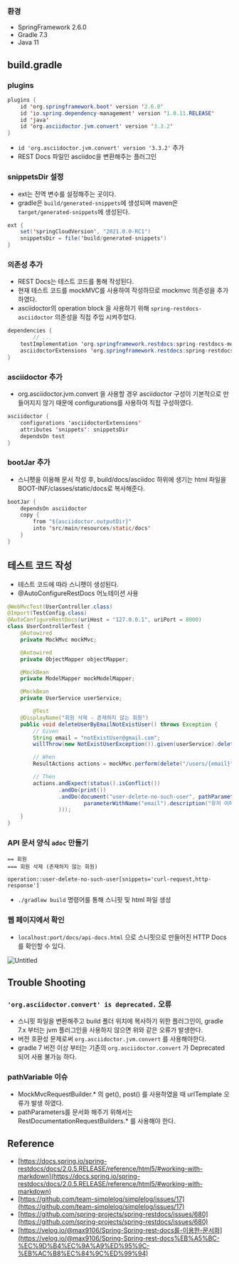 ### 환경

- SpringFramework 2.6.0
- Gradle 7.3
- Java 11

## build.gradle

### plugins

```java
plugins {
    id 'org.springframework.boot' version '2.6.0'
    id 'io.spring.dependency-management' version '1.0.11.RELEASE'
    id 'java'
    id 'org.asciidoctor.jvm.convert' version '3.3.2'
}
```

- `id 'org.asciidoctor.jvm.convert' version '3.3.2'` 추가
- REST Docs 파일인 asciidoc을 변환해주는 플러그인

### snippetsDir 설정

- ext는 전역 변수를 설정해주는 곳이다.
- gradle은 `build/generated-snippets`에 생성되며 maven은 `target/generated-snippets`에 생성된다.

```java
ext {
    set('springCloudVersion', "2021.0.0-RC1")
    snippetsDir = file('build/generated-snippets')
}
```

### 의존성 추가

- REST Docs는 테스트 코드를 통해 작성된다.
- 현재 테스트 코드를 mockMVC를 사용하여 작성하므로 mockmvc 의존성을 추가 하였다.
- asciidoctor의 operation block 을 사용하기 위해 `spring-restdocs-asciidoctor` 의존성을 직접 주입 시켜주었다.

```java
dependencies {
		// ...
    testImplementation 'org.springframework.restdocs:spring-restdocs-mockmvc'
    asciidoctorExtensions 'org.springframework.restdocs:spring-restdocs-asciidoctor'
}
```

### asciidoctor 추가

- org.asciidoctor.jvm.convert 을 사용할 경우 asciidoctor 구성이 기본적으로 만들어지지 않기 때문에 configurations를 사용하여 직접 구성하였다.

```java
asciidoctor {
    configurations 'asciidoctorExtensions'
    attributes 'snippets': snippetsDir
    dependsOn test
}
```

### bootJar 추가

- 스니펫을 이용해 문서 작성 후, build/docs/asciidoc 하위에 생기는 html 파일을 BOOT-INF/classes/static/docs로 복사해준다.

```java
bootJar {
    dependsOn asciidoctor
    copy {
        from "${asciidoctor.outputDir}"
        into 'src/main/resources/static/docs'
    }
}
```

## 테스트 코드 작성

- 테스트 코드에 따라 스니펫이 생성된다.
- @AutoConfigureRestDocs 어노테이션 사용

```java
@WebMvcTest(UserController.class)
@Import(TestConfig.class)
@AutoConfigureRestDocs(uriHost = "127.0.0.1", uriPort = 8000)
class UserControllerTest {
    @Autowired
    private MockMvc mockMvc;

    @Autowired
    private ObjectMapper objectMapper;

    @MockBean
    private ModelMapper mockModelMapper;

    @MockBean
    private UserService userService;

		@Test
    @DisplayName("회원 삭제 - 존재하지 않는 회원")
    public void deleteUserByEmailNotExistUser() throws Exception {
        // Given
        String email = "notExistUser@gmail.com";
        willThrow(new NotExistUserException()).given(userService).deleteUserByEmail(email);

        // When
        ResultActions actions = mockMvc.perform(delete("/users/{email}", email));

        // Then
        actions.andExpect(status().isConflict())
                .andDo(print())
                .andDo(document("user-delete-no-such-user", pathParameters(
                        parameterWithName("email").description("유저 이메일")
                )));
    }
}
```

### API 문서 양식 `adoc` 만들기

```
== 회원
=== 회원 삭제 (존재하지 않는 회원)

operation::user-delete-no-such-user[snippets='curl-request,http-response']
```

- `./gradlew build` 명령어를 통해 스니핏 및 html 파일 생성

### 웹 페이지에서 확인

- `localhost:port/docs/api-docs.html`  으로 스니핏으로 만들어진 HTTP Docs를 확인할 수 있다.

![Untitled](https://user-images.githubusercontent.com/72686708/145045405-f907e327-c0fb-44d1-a041-a18a9b0af6e8.png)

## Trouble Shooting

### `'org.asciidoctor.convert' is deprecated.` 오류

- 스니핏 파일을 변환해주고 build 폴더 위치에 복사하기 위한 플러그인이, gradle 7.x 부터는 jvm 플러그인을 사용하지 않으면 위와 같은 오류가 발생한다.
- 버전 호환성 문제로써 `org.asciidoctor.jvm.convert` 를 사용해야한다.
- gradle 7 버전 이상 부터는 기존의 `org.asciidoctor.convert` 가 Deprecated 되어 사용 불가능 하다.

### pathVariable 이슈

- MockMvcRequestBuilder.* 의 get(), post() 를 사용하였을 때 urlTemplate 오류가 발생 하였다.
- pathParameters를 문서화 해주기 위해서는 RestDocumentationRequestBuilders.* 를 사용해야 한다.

## Reference

- [https://docs.spring.io/spring-restdocs/docs/2.0.5.RELEASE/reference/html5/#working-with-markdown](https://docs.spring.io/spring-restdocs/docs/2.0.5.RELEASE/reference/html5/#working-with-markdown)
- [https://github.com/team-simplelog/simplelog/issues/17](https://github.com/team-simplelog/simplelog/issues/17)
- [https://github.com/spring-projects/spring-restdocs/issues/680](https://github.com/spring-projects/spring-restdocs/issues/680)
- [https://velog.io/@max9106/Spring-Spring-rest-docs를-이용한-문서화](https://velog.io/@max9106/Spring-Spring-rest-docs%EB%A5%BC-%EC%9D%B4%EC%9A%A9%ED%95%9C-%EB%AC%B8%EC%84%9C%ED%99%94)
